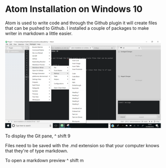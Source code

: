 # Atom Installation on Windows 10

Atom is used to write code and through the Github plugin it will create files that can be pushed to Github. I installed a couple of packages to make writer in markdown a little easier.

![atom](images/2018/04/atom.png)

To display the Git pane, ^ shift 9

Files need to be saved with the .md extension so that your computer knows that they're of type markdown.

To open a markdown preview ^ shift m
